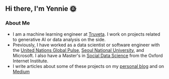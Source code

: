 ## Hi there, I'm Yennie 🌞

### About Me
* I am a machine learning engineer at [Truveta](https://www.truveta.com/). I work on projects related to generative AI or data analysis on the side. 
* Previously, I have worked as a data scientist or software engineer with the [United Nations Global Pulse](https://www.unglobalpulse.org/), [Seoul National University](https://bigdatastudies.net/), and Microsoft. I also have a Master's in [Social Data Science](https://www.oii.ox.ac.uk/study/msc-in-social-data-science/?structure) from the Oxford Internet Institute.
* I write articles about some of these projects on my [personal blog](https://blog.yenniejun.com/) and on [Medium](https://medium.com/@yennie.jun)


<!--
**yenniejun/yenniejun** is a ✨ _special_ ✨ repository because its `README.md` (this file) appears on your GitHub profile.

[![Top Langs](https://github-readme-stats.vercel.app/api/top-langs/?username=yenniejun&layout=compact)](https://github.com/yenniejun/github-readme-stats)

[![Yennie's Github Stats](https://github-readme-stats.vercel.app/api?username=yenniejun)](https://github.com/yenniejun/github-readme-stats)


Here are some ideas to get you started:

- 🔭 I’m currently working on ...
- 🌱 I’m currently learning ...
- 👯 I’m looking to collaborate on ...
- 🤔 I’m looking for help with ...
- 💬 Ask me about ...
- 📫 How to reach me: ...
- 😄 Pronouns: ...
- ⚡ Fun fact: ...
-->
